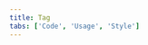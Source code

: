 ```yaml
---
title: Tag
tabs: ['Code', 'Usage', 'Style']
---
```



<component 
    name="Tag"
    component="tag" 
    variation="tag"
    experimental="true"
    >
</component>
<component-docs component="tag" experimental="true"></component-docs>
